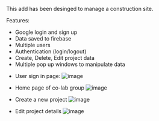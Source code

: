 This add has been desinged to manage a construction site.

Features:
- Google login and sign up
- Data saved to firebase
- Multiple users
- Authentication (login/logout)
- Create, Delete, Edit project data
- Multiple pop up windows to manipulate data


* User sign in page:
![image](https://user-images.githubusercontent.com/48734833/235576983-d927ac7d-3d37-46dd-aca0-5c2d7b67f99f.png)

* Home page of co-lab group
![image](https://user-images.githubusercontent.com/48734833/235577318-e84af623-94dd-49ee-91d2-b66723a4c3dd.png)

* Create a new project
![image](https://user-images.githubusercontent.com/48734833/235577739-132391cd-43c0-4cbd-8fb7-06e5824b376c.png)

* Edit project details
![image](https://user-images.githubusercontent.com/48734833/235577836-43212129-b432-40f9-bfd0-76c3d51c9e1a.png)


